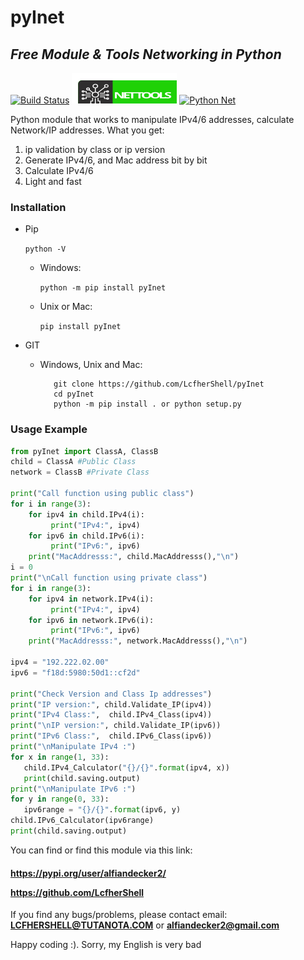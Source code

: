 # pyInet
## _Free Module & Tools Networking in Python_

[![Build Status](https://travis-ci.org/joemccann/dillinger.svg?branch=master)](https://github.com/LcfherShell/pyInet)
[![Join Discussion](https://github.com/LcfherShell/local_svg/blob/main/gitnet3.svg)](https://github.com/LcfherShell/pyInet)
[![Python Net](https://travis-ci.org/joemccann/dillinger.svg?branch=master)](https://github.com/LcfherShell/pyInet)

Python module that works to manipulate IPv4/6 addresses, calculate Network/IP addresses. 
What you get:
1. ip validation by class or ip version
2. Generate IPv4/6, and Mac address bit by bit
3. Calculate IPv4/6
4. Light and fast
### Installation

- Pip

  ```python -V```

  - Windows:
  
    `python -m pip install pyInet`
  
  - Unix or Mac:
  
    `pip install pyInet`
  
- GIT

  - Windows, Unix and Mac:
  
    ````
       git clone https://github.com/LcfherShell/pyInet
       cd pyInet
       python -m pip install . or python setup.py
    ````
### Usage Example
```python
from pyInet import ClassA, ClassB
child = ClassA #Public Class
network = ClassB #Private Class

print("Call function using public class")
for i in range(3):
    for ipv4 in child.IPv4(i):
         print("IPv4:", ipv4)
    for ipv6 in child.IPv6(i):
         print("IPv6:", ipv6)
    print("MacAddresss:", child.MacAddresss(),"\n")
i = 0
print("\nCall function using private class")
for i in range(3):
    for ipv4 in network.IPv4(i):
         print("IPv4:", ipv4) 
    for ipv6 in network.IPv6(i):
         print("IPv6:", ipv6)
    print("MacAddresss:", network.MacAddresss(),"\n")

ipv4 = "192.222.02.00"
ipv6 = "f18d:5980:50d1::cf2d"

print("Check Version and Class Ip addresses")
print("IP version:", child.Validate_IP(ipv4))
print("IPv4 Class:",  child.IPv4_Class(ipv4))
print("\nIP version:", child.Validate_IP(ipv6))
print("IPv6 Class:",  child.IPv6_Class(ipv6))
print("\nManipulate IPv4 :")
for x in range(1, 33):
   child.IPv4_Calculator("{}/{}".format(ipv4, x))
   print(child.saving.output)
print("\nManipulate IPv6 :")
for y in range(0, 33):
   ipv6range = "{}/{}".format(ipv6, y)
child.IPv6_Calculator(ipv6range)
print(child.saving.output)

```
You can find or find this module via this link:
<h4 align="left">
  <p align="left">
    <a href="https://pypi.org/user/alfiandecker2" target="blank">https://pypi.org/user/alfiandecker2/</a>
  </p>
  <p align="left">
    <a href="https://github.com/LcfherShell" target="blank">https://github.com/LcfherShell</a>
  </p>
</h4>

If you find any bugs/problems, please contact email:
      **LCFHERSHELL@TUTANOTA.COM** or **alfiandecker2@gmail.com**

Happy coding :). Sorry, my English is very bad
